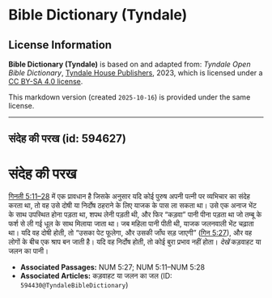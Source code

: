 # Bible Dictionary (Tyndale)

## License Information

**Bible Dictionary (Tyndale)** is based on and adapted from: _Tyndale Open Bible Dictionary_, [Tyndale House Publishers](https://tyndaleopenresources.com/), 2023, which is licensed under a [CC BY-SA 4.0 license](https://creativecommons.org/licenses/by-sa/4.0/legalcode.en).

This markdown version (created `2025-10-16`) is provided under the same license.



--------------------------------

## संदेह की परख (id: 594627)

संदेह की परख
============

[गिनती 5:11–28](https://ref.ly/Num5:11-Num5:28) में एक प्रावधान है जिसके अनुसार यदि कोई पुरुष अपनी पत्नी पर व्यभिचार का संदेह करता था, तो वह उसे दोषी या निर्दोष ठहराने के लिए याजक के पास ला सकता था। उसे एक अनाज भेंट के साथ उपस्थित होना पड़ता था, शपथ लेनी पड़ती थी, और फिर “कड़वा” पानी पीना पड़ता था जो तम्बू के फर्श से ली गई धूल के साथ मिलाया जाता था। जब महिला पानी पीती थी, याजक जलनवाली भेंट चढ़ाता था। यदि वह दोषी होती, तो “उसका पेट फूलेगा, और उसकी जाँघ सड़ जाएगी” ([गिन 5:27](https://ref.ly/Num5:27)), और वह लोगों के बीच एक श्राप बन जाती है। यदि वह निर्दोष होती, तो कोई बुरा प्रभाव नहीं होता। *देखें* कड़वाहट या जलन का पानी।

* **Associated Passages:** NUM 5:27; NUM 5:11–NUM 5:28
* **Associated Articles:** कड़वाहट या जलन का जल (ID: `594430@TyndaleBibleDictionary`)

